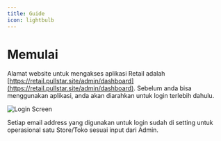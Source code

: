 ```yaml
---
title: Guide
icon: lightbulb
---
```


# Memulai

Alamat website untuk mengakses aplikasi Retail adalah [https://retail.pullstar.site/admin/dashboard](https://retail.pullstar.site/admin/dashboard). Sebelum anda bisa menggunakan aplikasi, anda akan diarahkan untuk login terlebih dahulu.

![Login Screen](/images/01-login.png)

Setiap email address yang digunakan untuk login sudah di setting untuk operasional satu Store/Toko sesuai input dari Admin.
